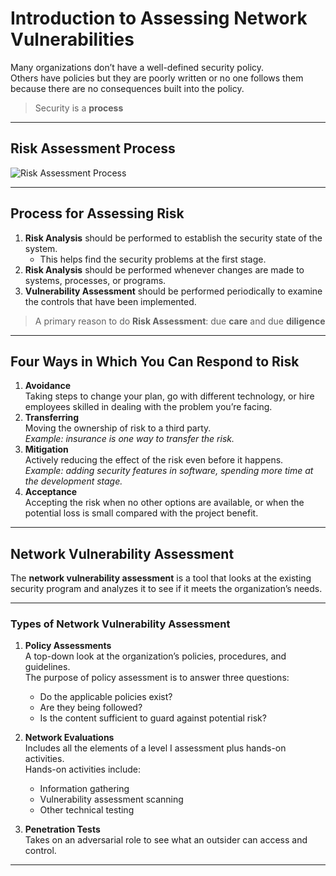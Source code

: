 # Introduction to Assessing Network Vulnerabilities

Many organizations don’t have a well-defined security policy.  
Others have policies but they are poorly written or no one follows them because there are no consequences built into the policy.

> Security is a **process**

---

## Risk Assessment Process

![Risk Assessment Process](Screenshot_2025-08-17_at_6.26.48_AM.png)

---

## Process for Assessing Risk

1. **Risk Analysis** should be performed to establish the security state of the system.  
   - This helps find the security problems at the first stage.
2. **Risk Analysis** should be performed whenever changes are made to systems, processes, or programs.
3. **Vulnerability Assessment** should be performed periodically to examine the controls that have been implemented.

> A primary reason to do **Risk Assessment**: due **care** and due **diligence**

---

## Four Ways in Which You Can Respond to Risk

1. **Avoidance**  
   Taking steps to change your plan, go with different technology, or hire employees skilled in dealing with the problem you’re facing.
2. **Transferring**  
   Moving the ownership of risk to a third party.  
   _Example: insurance is one way to transfer the risk._
3. **Mitigation**  
   Actively reducing the effect of the risk even before it happens.  
   _Example: adding security features in software, spending more time at the development stage._
4. **Acceptance**  
   Accepting the risk when no other options are available, or when the potential loss is small compared with the project benefit.

---

## Network Vulnerability Assessment

The **network vulnerability assessment** is a tool that looks at the existing security program and analyzes it to see if it meets the organization’s needs.

---

### Types of Network Vulnerability Assessment

1. **Policy Assessments**  
   A top-down look at the organization’s policies, procedures, and guidelines.  
   The purpose of policy assessment is to answer three questions:
   - Do the applicable policies exist?
   - Are they being followed?
   - Is the content sufficient to guard against potential risk?

2. **Network Evaluations**  
   Includes all the elements of a level I assessment plus hands-on activities.  
   Hands-on activities include:
   - Information gathering
   - Vulnerability assessment scanning
   - Other technical testing

3. **Penetration Tests**  
   Takes on an adversarial role to see what an outsider can access and control.

---
